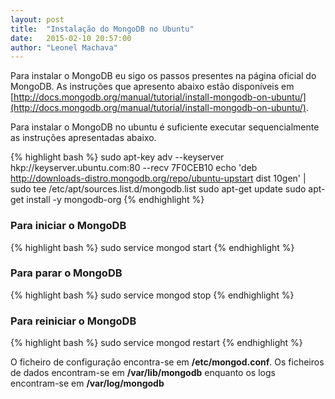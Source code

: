 ```yaml
---
layout: post
title:  "Instalação do MongoDB no Ubuntu"
date:   2015-02-10 20:57:00
author: "Leonel Machava"
---
```


Para instalar o MongoDB eu sigo os passos presentes na página oficial do MongoDB. As instruções que apresento abaixo estão disponíveis em [http://docs.mongodb.org/manual/tutorial/install-mongodb-on-ubuntu/](http://docs.mongodb.org/manual/tutorial/install-mongodb-on-ubuntu/).

Para instalar o MongoDB no ubuntu é suficiente executar sequencialmente as instruções apresentadas abaixo.

{% highlight bash %}
sudo apt-key adv --keyserver hkp://keyserver.ubuntu.com:80 --recv 7F0CEB10
echo 'deb http://downloads-distro.mongodb.org/repo/ubuntu-upstart dist 10gen' | sudo tee /etc/apt/sources.list.d/mongodb.list
sudo apt-get update
sudo apt-get install -y mongodb-org
{% endhighlight %}

### Para iniciar o MongoDB

{% highlight bash %}
sudo service mongod start
{% endhighlight %}

### Para parar o MongoDB

{% highlight bash %}
sudo service mongod stop
{% endhighlight %}

### Para reiniciar o MongoDB

{% highlight bash %}
sudo service mongod restart
{% endhighlight %}

O ficheiro de configuração encontra-se em **/etc/mongod.conf**. Os ficheiros de dados encontram-se em **/var/lib/mongodb** enquanto os logs encontram-se em **/var/log/mongodb**